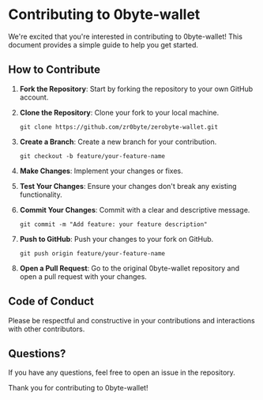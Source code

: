 # Contributing to 0byte-wallet

We're excited that you're interested in contributing to 0byte-wallet! This document provides a simple guide to help you get started.

## How to Contribute

1. **Fork the Repository**: Start by forking the repository to your own GitHub account.

2. **Clone the Repository**: Clone your fork to your local machine.

   ```
   git clone https://github.com/zr0byte/zerobyte-wallet.git
   ```

3. **Create a Branch**: Create a new branch for your contribution.

   ```
   git checkout -b feature/your-feature-name
   ```

4. **Make Changes**: Implement your changes or fixes.

5. **Test Your Changes**: Ensure your changes don't break any existing functionality.

6. **Commit Your Changes**: Commit with a clear and descriptive message.

   ```
   git commit -m "Add feature: your feature description"
   ```

7. **Push to GitHub**: Push your changes to your fork on GitHub.

   ```
   git push origin feature/your-feature-name
   ```

8. **Open a Pull Request**: Go to the original 0byte-wallet repository and open a pull request with your changes.

## Code of Conduct

Please be respectful and constructive in your contributions and interactions with other contributors.

## Questions?

If you have any questions, feel free to open an issue in the repository.

Thank you for contributing to 0byte-wallet!